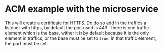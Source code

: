 # ACM example with the microservice

This will create a certificate for HTTPS.
Do do so add in the traffics a listener with https, by default the port used is 443.
There is one traffic element which is the base, wither it is by default because it is the only element in traffics, or the base must be set to `true`. In that traffic element, the port must be set.